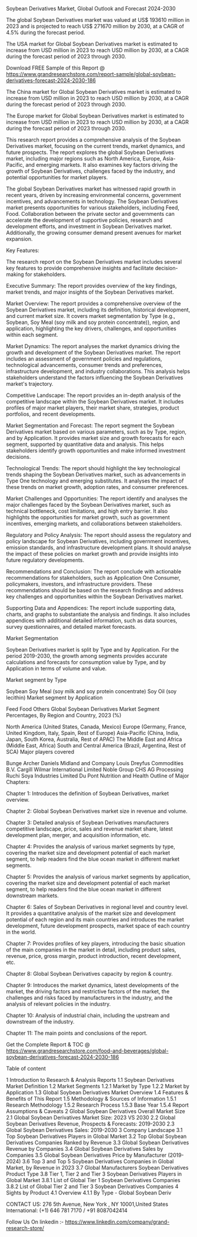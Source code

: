Soybean Derivatives Market, Global Outlook and Forecast 2024-2030


The global Soybean Derivatives market was valued at US$ 193610 million in 2023 and is projected to reach US$ 271670 million by 2030, at a CAGR of 4.5% during the forecast period.



The USA market for Global Soybean Derivatives market is estimated to increase from USD million in 2023 to reach USD million by 2030, at a CAGR during the forecast period of 2023 through 2030.

Download FREE Sample of this Report @ https://www.grandresearchstore.com/report-sample/global-soybean-derivatives-forecast-2024-2030-186




The China market for Global Soybean Derivatives market is estimated to increase from USD million in 2023 to reach USD million by 2030, at a CAGR during the forecast period of 2023 through 2030.



The Europe market for Global Soybean Derivatives market is estimated to increase from USD million in 2023 to reach USD million by 2030, at a CAGR during the forecast period of 2023 through 2030.



This research report provides a comprehensive analysis of the Soybean Derivatives market, focusing on the current trends, market dynamics, and future prospects. The report explores the global Soybean Derivatives market, including major regions such as North America, Europe, Asia-Pacific, and emerging markets. It also examines key factors driving the growth of Soybean Derivatives, challenges faced by the industry, and potential opportunities for market players.

The global Soybean Derivatives market has witnessed rapid growth in recent years, driven by increasing environmental concerns, government incentives, and advancements in technology. The Soybean Derivatives market presents opportunities for various stakeholders, including Feed, Food. Collaboration between the private sector and governments can accelerate the development of supportive policies, research and development efforts, and investment in Soybean Derivatives market. Additionally, the growing consumer demand present avenues for market expansion.

Key Features:

The research report on the Soybean Derivatives market includes several key features to provide comprehensive insights and facilitate decision-making for stakeholders.

Executive Summary: The report provides overview of the key findings, market trends, and major insights of the Soybean Derivatives market.

Market Overview: The report provides a comprehensive overview of the Soybean Derivatives market, including its definition, historical development, and current market size. It covers market segmentation by Type (e.g., Soybean, Soy Meal (soy milk and soy protein concentrate)), region, and application, highlighting the key drivers, challenges, and opportunities within each segment.

Market Dynamics: The report analyses the market dynamics driving the growth and development of the Soybean Derivatives market. The report includes an assessment of government policies and regulations, technological advancements, consumer trends and preferences, infrastructure development, and industry collaborations. This analysis helps stakeholders understand the factors influencing the Soybean Derivatives market's trajectory.

Competitive Landscape: The report provides an in-depth analysis of the competitive landscape within the Soybean Derivatives market. It includes profiles of major market players, their market share, strategies, product portfolios, and recent developments.

Market Segmentation and Forecast: The report segment the Soybean Derivatives market based on various parameters, such as by Type, region, and by Application. It provides market size and growth forecasts for each segment, supported by quantitative data and analysis. This helps stakeholders identify growth opportunities and make informed investment decisions.

Technological Trends: The report should highlight the key technological trends shaping the Soybean Derivatives market, such as advancements in Type One technology and emerging substitutes. It analyses the impact of these trends on market growth, adoption rates, and consumer preferences.

Market Challenges and Opportunities: The report identify and analyses the major challenges faced by the Soybean Derivatives market, such as technical bottleneck, cost limitations, and high entry barrier. It also highlights the opportunities for market growth, such as government incentives, emerging markets, and collaborations between stakeholders.

Regulatory and Policy Analysis: The report should assess the regulatory and policy landscape for Soybean Derivatives, including government incentives, emission standards, and infrastructure development plans. It should analyse the impact of these policies on market growth and provide insights into future regulatory developments.

Recommendations and Conclusion: The report conclude with actionable recommendations for stakeholders, such as Application One Consumer, policymakers, investors, and infrastructure providers. These recommendations should be based on the research findings and address key challenges and opportunities within the Soybean Derivatives market.

Supporting Data and Appendices: The report include supporting data, charts, and graphs to substantiate the analysis and findings. It also includes appendices with additional detailed information, such as data sources, survey questionnaires, and detailed market forecasts.

Market Segmentation

Soybean Derivatives market is split by Type and by Application. For the period 2019-2030, the growth among segments provides accurate calculations and forecasts for consumption value by Type, and by Application in terms of volume and value.

Market segment by Type



Soybean
Soy Meal (soy milk and soy protein concentrate)
Soy Oil (soy lecithin)
Market segment by Application



Feed
Food
Others
Global Soybean Derivatives Market Segment Percentages, By Region and Country, 2023 (%)



North America (United States, Canada, Mexico)
Europe (Germany, France, United Kingdom, Italy, Spain, Rest of Europe)
Asia-Pacific (China, India, Japan, South Korea, Australia, Rest of APAC)
The Middle East and Africa (Middle East, Africa)
South and Central America (Brazil, Argentina, Rest of SCA)
Major players covered



Bunge
Archer Daniels Midland and Company
Louis Dreyfus Commodities B.V.
Cargill
Wilmar International Limited
Noble Group
CHS
AG Processing
Ruchi Soya Industries Limited
Du Pont Nutrition and Health
Outline of Major Chapters:



Chapter 1: Introduces the definition of Soybean Derivatives, market overview.

Chapter 2: Global Soybean Derivatives market size in revenue and volume.

Chapter 3: Detailed analysis of Soybean Derivatives manufacturers competitive landscape, price, sales and revenue market share, latest development plan, merger, and acquisition information, etc.

Chapter 4: Provides the analysis of various market segments by type, covering the market size and development potential of each market segment, to help readers find the blue ocean market in different market segments.

Chapter 5: Provides the analysis of various market segments by application, covering the market size and development potential of each market segment, to help readers find the blue ocean market in different downstream markets.

Chapter 6: Sales of Soybean Derivatives in regional level and country level. It provides a quantitative analysis of the market size and development potential of each region and its main countries and introduces the market development, future development prospects, market space of each country in the world.

Chapter 7: Provides profiles of key players, introducing the basic situation of the main companies in the market in detail, including product sales, revenue, price, gross margin, product introduction, recent development, etc.

Chapter 8: Global Soybean Derivatives capacity by region & country.

Chapter 9: Introduces the market dynamics, latest developments of the market, the driving factors and restrictive factors of the market, the challenges and risks faced by manufacturers in the industry, and the analysis of relevant policies in the industry.

Chapter 10: Analysis of industrial chain, including the upstream and downstream of the industry.

Chapter 11: The main points and conclusions of the report.

Get the Complete Report & TOC @ https://www.grandresearchstore.com/food-and-beverages/global-soybean-derivatives-forecast-2024-2030-186

Table of content

1 Introduction to Research & Analysis Reports
1.1 Soybean Derivatives Market Definition
1.2 Market Segments
1.2.1 Market by Type
1.2.2 Market by Application
1.3 Global Soybean Derivatives Market Overview
1.4 Features & Benefits of This Report
1.5 Methodology & Sources of Information
1.5.1 Research Methodology
1.5.2 Research Process
1.5.3 Base Year
1.5.4 Report Assumptions & Caveats
2 Global Soybean Derivatives Overall Market Size
2.1 Global Soybean Derivatives Market Size: 2023 VS 2030
2.2 Global Soybean Derivatives Revenue, Prospects & Forecasts: 2019-2030
2.3 Global Soybean Derivatives Sales: 2019-2030
3 Company Landscape
3.1 Top Soybean Derivatives Players in Global Market
3.2 Top Global Soybean Derivatives Companies Ranked by Revenue
3.3 Global Soybean Derivatives Revenue by Companies
3.4 Global Soybean Derivatives Sales by Companies
3.5 Global Soybean Derivatives Price by Manufacturer (2019-2024)
3.6 Top 3 and Top 5 Soybean Derivatives Companies in Global Market, by Revenue in 2023
3.7 Global Manufacturers Soybean Derivatives Product Type
3.8 Tier 1, Tier 2 and Tier 3 Soybean Derivatives Players in Global Market
3.8.1 List of Global Tier 1 Soybean Derivatives Companies
3.8.2 List of Global Tier 2 and Tier 3 Soybean Derivatives Companies
4 Sights by Product
4.1 Overview
4.1.1 By Type - Global Soybean Deriv

CONTACT US:
276 5th Avenue, New York , NY 10001,United States
International: (+1) 646 781 7170 / +91 8087042414

Follow Us On linkedin :- https://www.linkedin.com/company/grand-research-store/



